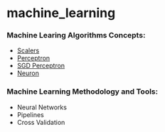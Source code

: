 # machine_learning
### Machine Learing Algorithms Concepts:
  * [Scalers](https://github.com/CatalaniCD/machine_learning/blob/main/scalers.py) 
  * [Perceptron](https://github.com/CatalaniCD/machine_learning/blob/main/perceptron.py)
  * [SGD Perceptron](https://github.com/CatalaniCD/machine_learning/blob/main/perceptron_sgd.py)
  * [Neuron](https://github.com/CatalaniCD/machine_learning/blob/main/neuron.py)
  
### Machine Learning Methodology and Tools:
  * Neural Networks
  * Pipelines
  * Cross Validation
